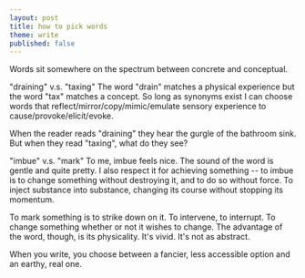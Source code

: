 ```yaml
---
layout: post
title: how to pick words
theme: write
published: false
---
```


Words sit somewhere on the spectrum between concrete and conceptual.

"draining" v.s. "taxing"
The word "drain" matches a physical experience but the word "tax" matches a concept. So long as synonyms exist I can choose words that reflect/mirror/copy/mimic/emulate sensory experience to cause/provoke/elicit/evoke.

When the reader reads "draining" they hear the gurgle of the bathroom sink. But when they read "taxing", what do they see?

"imbue" v.s. "mark"
To me, imbue feels nice. The sound of the word is gentle and quite pretty. I also respect it for achieving something -- to imbue is to change something without destroying it, and to do so without force. To inject substance into substance, changing its course without stopping its momentum.

To mark something is to strike down on it. To intervene, to interrupt. To change something whether or not it wishes to change. The advantage of the word, though, is its physicality. It's vivid. It's not as abstract.

When you write, you choose between a fancier, less accessible option and an earthy, real one.